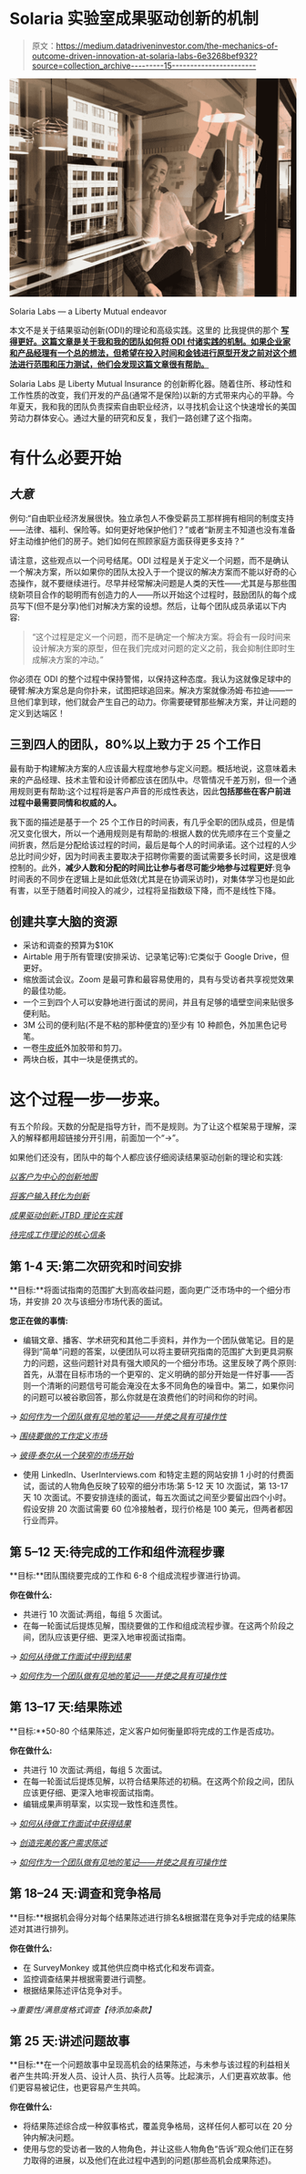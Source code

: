 # Solaria 实验室成果驱动创新的机制

> 原文：<https://medium.datadriveninvestor.com/the-mechanics-of-outcome-driven-innovation-at-solaria-labs-6e3268bef932?source=collection_archive---------15----------------------->

![](img/df3923c56f9b79aa37e3318c34f38df1.png)

Solaria Labs — a Liberty Mutual endeavor

本文不是关于结果驱动创新(ODI)的理论和高级实践。这里的 比我提供的那个 [**写得更好。这篇文章是关于我和我的团队如何将 ODI 付诸实践的机制。如果企业家和产品经理有一个总的想法，但希望在投入时间和金钱进行原型开发之前对这个想法进行范围和压力测试，他们会发现这篇文章很有帮助。**](https://jobs-to-be-done.com/)

Solaria Labs 是 Liberty Mutual Insurance 的创新孵化器。随着住所、移动性和工作性质的改变，我们开发的产品(通常不是保险)以新的方式带来内心的平静。今年夏天，我和我的团队负责探索自由职业经济，以寻找机会让这个快速增长的美国劳动力群体安心。通过大量的研究和反复，我们一路创建了这个指南。

# 有什么必要开始

## *大意*

例句:“自由职业经济发展很快。独立承包人不像受薪员工那样拥有相同的制度支持——法律、福利、保险等。如何更好地保护他们？”或者“新房主不知道也没有准备好主动维护他们的房子。她们如何在照顾家庭方面获得更多支持？”

请注意，这些观点以一个问号结尾。ODI 过程是关于定义一个问题，而不是确认一个解决方案，所以如果你的团队太投入于一个提议的解决方案而不能以好奇的心态操作，就不要继续进行。尽早并经常解决问题是人类的天性——尤其是与那些围绕新项目合作的聪明而有创造力的人——所以开始这个过程时，鼓励团队的每个成员写下(但不是分享)他们对解决方案的设想。然后，让每个团队成员承诺以下内容:

> “这个过程是定义一个问题，而不是确定一个解决方案。将会有一段时间来设计解决方案的原型，但在我们完成对问题的定义之前，我会抑制住即时生成解决方案的冲动。”

你必须在 ODI 的整个过程中保持警惕，以保持这种态度。我认为这就像足球中的硬臂:解决方案总是向你扑来，试图把球追回来。解决方案就像汤姆·布拉迪——一旦他们拿到球，他们就会产生自己的动力。你需要硬臂那些解决方案，并让问题的定义到达端区！

## 三到四人的团队，80%以上致力于 25 个工作日

最有助于构建解决方案的人应该最大程度地参与定义问题。概括地说，这意味着未来的产品经理、技术主管和设计师都应该在团队中。尽管情况千差万别，但一个通用规则更有帮助:这个过程将是客户声音的形成性表达，因此**包括那些在客户前进过程中最需要同情和权威的人。**

我下面的描述是基于一个 25 个工作日的时间表，有几乎全职的团队成员，但是情况又变化很大，所以一个通用规则是有帮助的:根据人数的优先顺序在三个变量之间折衷，然后是分配给该过程的时间，最后是每个人的时间承诺。这个过程的人少总比时间少好，因为时间表主要取决于招聘你需要的面试需要多长时间，这是很难控制的。此外，**减少人数和分配的时间比让参与者尽可能少地参与过程更好**:竞争时间表的不同步在逻辑上是如此低效(尤其是在协调采访时)，对集体学习也是如此有害，以至于随着时间投入的减少，过程将呈指数级下降，而不是线性下降。

## 创建共享大脑的资源

*   采访和调查的预算为$10K
*   Airtable 用于所有管理(安排采访、记录笔记等):它类似于 Google Drive，但更好。
*   缩放面试会议。Zoom 是最可靠和最容易使用的，具有与受访者共享视觉效果的最佳功能。
*   一个三到四个人可以安静地进行面试的房间，并且有足够的墙壁空间来贴很多便利贴。
*   3M 公司的便利贴(不是不粘的那种便宜的)至少有 10 种颜色，外加黑色记号笔。
*   一卷[牛皮纸](https://www.staples.co.uk/kraft-brown-paper-roll-750mm-x-25m/cbs/297863017.html)外加胶带和剪刀。
*   两块白板，其中一块是便携式的。

# 这个过程一步一步来。

有五个阶段。天数的分配是指导方针，而不是规则。为了让这个框架易于理解，深入的解释都用超链接分开引用，前面加一个“→”。

如果他们还没有，团队中的每个人都应该仔细阅读结果驱动创新的理论和实践:

[*以客户为中心的创新地图*](https://hbr.org/2008/05/the-customer-centered-innovation-map)

[*将客户输入转化为创新*](https://hbr.org/2002/01/turn-customer-input-into-innovation)

[*成果驱动创新:JTBD 理论在实践*](https://jobs-to-be-done.com/outcome-driven-innovation-odi-is-jobs-to-be-done-theory-in-practice-2944c6ebc40e)

[*待完成工作理论的核心信条*](https://jobs-to-be-done.com/the-5-tenets-of-jobs-to-be-done-theory-ba58c3a093c1)

## 第 1-4 天:第二次研究和时间安排

**目标:**将面试指南的范围扩大到高收益问题，面向更广泛市场中的一个细分市场，并安排 20 次与该细分市场代表的面试。

**您正在做的事情:**

*   编辑文章、播客、学术研究和其他二手资料，并作为一个团队做笔记。目的是得到“简单”问题的答案，以便团队可以将主要研究指南的范围扩大到更具洞察力的问题，这些问题针对具有强大顺风的一个细分市场。这里反映了两个原则:首先，从潜在目标市场的一个更窄的、定义明确的部分开始是一件好事——否则一个清晰的问题信号可能会淹没在太多不同角色的噪音中。第二，如果你问的问题可以被谷歌回答，那么你就是在浪费他们的时间和你的时间。

*→* [*如何作为一个团队做有见地的笔记——并使之具有可操作性*](https://medium.com/@JakeAuch/how-to-take-insightful-notes-as-a-team-and-make-them-actionable-97bf320cda87)

→ [*围绕要做的工作定义市场*](https://jobs-to-be-done.com/define-the-market-around-the-customers-job-to-be-done-49b65324e5bd)

*→* [*彼得·泰尔从一个狭窄的市场开始*](https://www.inc.com/zoe-henry/peter-thiel-how-to-build-a-monopoly.html)

*   使用 LinkedIn、UserInterviews.com 和特定主题的网站安排 1 小时的付费面试，面试的人物角色反映了较窄的细分市场:第 5-12 天 10 次面试，第 13-17 天 10 次面试。不要安排连续的面试，每五次面试之间至少要留出四个小时。假设安排 20 次面试需要 60 位冷接触者，现行价格是 100 美元，但两者都因行业而异。

## 第 5–12 天:待完成的工作和组件流程步骤

**目标:**团队围绕要完成的工作和 6-8 个组成流程步骤进行协调。

**你在做什么:**

*   共进行 10 次面试:两组，每组 5 次面试。
*   在每一轮面试后提炼见解，围绕要做的工作和组成流程步骤。在这两个阶段之间，团队应该更仔细、更深入地审视面试指南。

*→* [*如何从待做工作面试中得到结果*](https://jobs-to-be-done.com/jobs-to-be-done-interviews-79623d99b3e5)

*→* [*如何作为一个团队做有见地的笔记——并使之具有可操作性*](https://medium.com/@JakeAuch/how-to-take-insightful-notes-as-a-team-and-make-them-actionable-97bf320cda87)

## 第 13–17 天:结果陈述

**目标:**50-80 个结果陈述，定义客户如何衡量即将完成的工作是否成功。

**你在做什么:**

*   共进行 10 次面试:两组，每组 5 次面试。
*   在每一轮面试后提炼见解，以符合结果陈述的初稿。在这两个阶段之间，团队应该更仔细、更深入地审视面试指南。
*   编辑成果声明草案，以实现一致性和连贯性。

*→* [*如何从待做工作面试中获得结果*](https://jobs-to-be-done.com/jobs-to-be-done-interviews-79623d99b3e5)

→ [*创造完美的客户需求陈述*](https://jobs-to-be-done.com/inventing-the-perfect-customer-need-statement-4fb7de6ba999)

*→* [*如何作为一个团队做有见地的笔记——并使之具有可操作性*](https://medium.com/@JakeAuch/how-to-take-insightful-notes-as-a-team-and-make-them-actionable-97bf320cda87)

## 第 18–24 天:调查和竞争格局

**目标:**根据机会得分对每个结果陈述进行排名&根据潜在竞争对手完成的结果陈述对其进行排列。

**你在做什么:**

*   在 SurveyMonkey 或其他供应商中格式化和发布调查。
*   监控调查结果并根据需要进行调整。
*   根据结果陈述评估竞争对手。

*→重要性/满意度格式调查【待添加条款】*

## 第 25 天:讲述问题故事

**目标:**在一个问题故事中呈现高机会的结果陈述，与未参与该过程的利益相关者产生共鸣:开发人员、设计人员、执行人员等。比起演示，人们更喜欢故事。他们更容易被记住，也更容易产生共鸣。

**你在做什么:**

*   将结果陈述综合成一种叙事格式，覆盖竞争格局，这样任何人都可以在 20 分钟内解决问题。
*   使用与您的受访者一致的人物角色，并让这些人物角色“告诉”观众他们正在努力取得的进展，以及他们在此过程中遇到的问题(那些高机会成果陈述)。